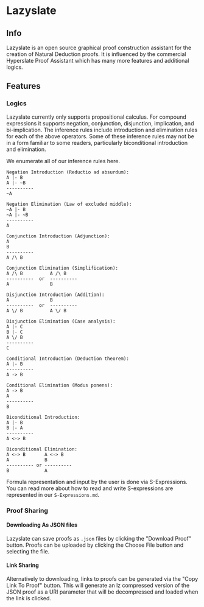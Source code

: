 
# Lazyslate

## Info

Lazyslate is an open source graphical proof construction assistant for the creation of Natural Deduction proofs. 
It is influenced by the commercial Hyperslate Proof Assistant which has many more features and additional logics. 

## Features

### Logics

Lazyslate currently only supports propositional calculus. 
For compound expressions it supports negation, conjunction, disjunction, implication, and bi-implication.
The inference rules include introduction and elimination rules for each of the above operators. 
Some of these inference rules may not be in a form familiar to some readers, particularly biconditional
introduction and elimination.

We enumerate all of our inference rules here.
```
Negation Introduction (Reductio ad absurdum):
A |- B
A |- ~B
----------
~A

Negation Elimination (Law of excluded middle):
~A |- B
~A |- ~B
----------
A

Conjunction Introduction (Adjunction):
A
B
----------
A /\ B

Conjunction Elimination (Simplification):
A /\ B          A /\ B
----------  or  ----------
A               B

Disjunction Introduction (Addition):
A               B
----------  or  ----------
A \/ B          A \/ B 

Disjunction Elimination (Case analysis):
A |- C
B |- C
A \/ B
----------
C

Conditional Introduction (Deduction theorem):
A |- B
----------
A -> B

Conditional Elimination (Modus ponens):
A -> B
A
----------
B

Biconditional Introduction:
A |- B
B |- A
----------
A <-> B

Biconditional Elimination:
A <-> B       A <-> B
A             B
---------- or ---------- 
B             A

```

Formula representation and input by the user is done via S-Expressions. 
You can read more about how to read and write S-expressions are represented in our `S-Expressions.md`.

### Proof Sharing

#### Downloading As JSON files
Lazyslate can save proofs as `.json` files by clicking the "Download Proof" button.
Proofs can be uploaded by clicking the Choose File button and selecting the file.

#### Link Sharing
Alternatively to downloading, links to proofs can be generated via the "Copy Link To Proof" button.
This will generate an lz compressed version of the JSON proof as a URI parameter that will be 
decompressed and loaded when the link is clicked.
